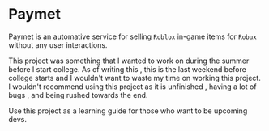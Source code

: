 # Paymet
Paymet is an automative service for selling ``Roblox`` in-game items for ``Robux`` without any user interactions.

This project was something that I wanted to work on during the summer before I start college. As of writing this , this is the last weekend before college starts and I wouldn't want to waste my time on working this project. I wouldn't recommend using this project as it is unfinished ,  having a lot of bugs , and being rushed towards the end. 

Use this project as a learning guide for those who want to be upcoming devs.
